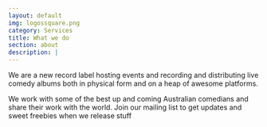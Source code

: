 ```yaml
---
layout: default
img: logossquare.png
category: Services
title: What we do
section: about
description: |
---
```

We are a new record label hosting events and recording and distributing live comedy albums both in physical form and on a heap of awesome platforms.

We work with some of the best up and coming Australian comedians and share their work with the world. Join our mailing list to get updates and sweet freebies when we release stuff

